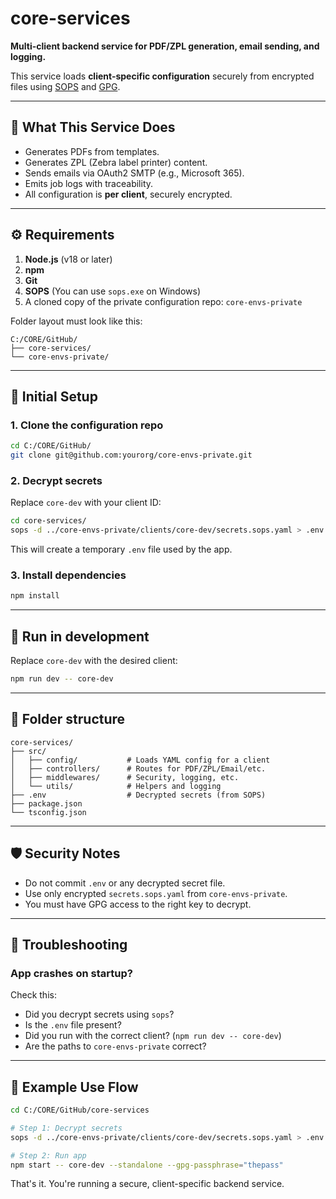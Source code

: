# core-services

**Multi-client backend service for PDF/ZPL generation, email sending, and logging.**

This service loads **client-specific configuration** securely from encrypted files using [SOPS](https://github.com/getsops/sops) and [GPG](https://gnupg.org/).

---

## 🧠 What This Service Does

- Generates PDFs from templates.
- Generates ZPL (Zebra label printer) content.
- Sends emails via OAuth2 SMTP (e.g., Microsoft 365).
- Emits job logs with traceability.
- All configuration is **per client**, securely encrypted.

---

## ⚙️ Requirements

1. **Node.js** (v18 or later)
2. **npm**
3. **Git**
4. **SOPS** (You can use `sops.exe` on Windows)
5. A cloned copy of the private configuration repo: `core-envs-private`

Folder layout must look like this:

```
C:/CORE/GitHub/
├── core-services/
└── core-envs-private/
```

---

## 🔐 Initial Setup

### 1. Clone the configuration repo

```bash
cd C:/CORE/GitHub/
git clone git@github.com:yourorg/core-envs-private.git
```

### 2. Decrypt secrets

Replace `core-dev` with your client ID:

```bash
cd core-services/
sops -d ../core-envs-private/clients/core-dev/secrets.sops.yaml > .env
```

This will create a temporary `.env` file used by the app.

### 3. Install dependencies

```bash
npm install
```

---

## 🚀 Run in development

Replace `core-dev` with the desired client:

```bash
npm run dev -- core-dev
```

---

## 📁 Folder structure

```
core-services/
├── src/
│   ├── config/           # Loads YAML config for a client
│   ├── controllers/      # Routes for PDF/ZPL/Email/etc.
│   ├── middlewares/      # Security, logging, etc.
│   └── utils/            # Helpers and logging
├── .env                  # Decrypted secrets (from SOPS)
├── package.json
└── tsconfig.json
```

---

## 🛡️ Security Notes

- Do not commit `.env` or any decrypted secret file.
- Use only encrypted `secrets.sops.yaml` from `core-envs-private`.
- You must have GPG access to the right key to decrypt.

---

## 🧯 Troubleshooting

### App crashes on startup?

Check this:

- Did you decrypt secrets using `sops`?
- Is the `.env` file present?
- Did you run with the correct client? (`npm run dev -- core-dev`)
- Are the paths to `core-envs-private` correct?

---

## 🧪 Example Use Flow

```bash
cd C:/CORE/GitHub/core-services

# Step 1: Decrypt secrets
sops -d ../core-envs-private/clients/core-dev/secrets.sops.yaml > .env

# Step 2: Run app
npm start -- core-dev --standalone --gpg-passphrase="thepass"
```

That's it. You're running a secure, client-specific backend service.
